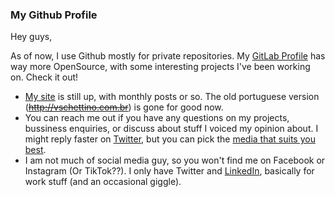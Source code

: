 ### My Github Profile

Hey guys,

As of now, I use Github mostly for private repositories. My [GitLab Profile](https://gitlab.com/vschettino/) has way more OpenSource, with some interesting projects I've been working on. Check it out!

- [My site](https://vschettino.me/) is still up, with monthly posts or so. The old portuguese version (~~http://vschettino.com.br~~) is gone for good now. 
- You can reach me out if you have any questions on my projects, bussiness enquiries, or discuss about stuff I voiced my opinion about. I might reply faster on [Twitter](https://twitter.com/vschettino_), but you can pick the [media that suits you best](https://vschettino.me/pages/contacts). 
- I am not much of social media guy, so you won't find me on Facebook or Instagram (Or TikTok??). I only have Twitter and [LinkedIn](https://www.linkedin.com/in/vinicius-schettino/), basically for work stuff (and an occasional giggle).

<!--
**vschettino/vschettino** is a ✨ _special_ ✨ repository because its `README.md` (this file) appears on your GitHub profile.

Here are some ideas to get you started:

- 🔭 I’m currently working on ...
- 🌱 I’m currently learning ...
- 👯 I’m looking to collaborate on ...
- 🤔 I’m looking for help with ...
- 💬 Ask me about ...
- 📫 How to reach me: ...
- 😄 Pronouns: ...
- ⚡ Fun fact: ...
-->

